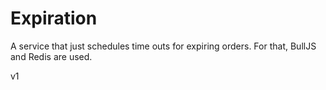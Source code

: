 # Expiration

A service that just schedules time outs for expiring orders. For that, BullJS and Redis are used.

v1